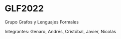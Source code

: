 # GLF2022
Grupo Grafos y Lenguajes Formales

Integrantes: Genaro, Andrés, Cristóbal, Javier, Nicolás
